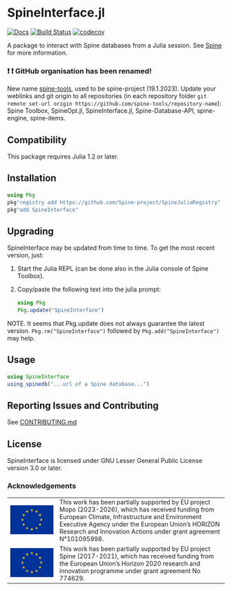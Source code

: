 # SpineInterface.jl

[![Docs](https://img.shields.io/badge/docs-stable-blue.svg)](https://spine-tools.github.io/SpineInterface.jl/latest/index.html)
[![Build Status](https://travis-ci.com/Spine-project/SpineInterface.jl.svg?branch=master)](https://travis-ci.com/Spine-project/SpineInterface.jl)
[![codecov](https://codecov.io/gh/Spine-project/SpineInterface.jl/branch/master/graph/badge.svg)](https://codecov.io/gh/Spine-project/SpineInterface.jl)

A package to interact with Spine databases from a Julia session.
See [Spine](http://www.spine-model.org/) for more information.

### :exclamation: :exclamation:  **GitHub organisation has been renamed!** 

New name [spine-tools](https://github.com/spine-tools), used to be spine-project (19.1.2023). Update your weblinks and git origin to all repositories (in each repository folder `git remote set-url origin https://github.com/spine-tools/repository-name`): Spine Toolbox, SpineOpt.jl, SpineInterface.jl, Spine-Database-API, spine-engine, spine-items.

## Compatibility

This package requires Julia 1.2 or later.

## Installation

```julia
using Pkg
pkg"registry add https://github.com/Spine-project/SpineJuliaRegistry"
pkg"add SpineInterface"
```

## Upgrading
SpineInterface may be updated from time to time. To get the most recent version, just:

1. Start the Julia REPL (can be done also in the Julia console of Spine Toolbox).

2. Copy/paste the following text into the julia prompt:

	```julia
	using Pkg
	Pkg.update("SpineInterface")
	```
	
NOTE. It seems that Pkg.update does not always guarantee the latest version. `Pkg.rm("SpineInterface")` followed by `Pkg.add("SpineInterface")` may help.

## Usage

```julia
using SpineInterface
using_spinedb("...url of a Spine database...")
```

## Reporting Issues and Contributing

See [CONTRIBUTING.md](CONTRIBUTING.md)

## License

SpineInterface is licensed under GNU Lesser General Public License version 3.0 or later.

### Acknowledgements

<center>
<table width=500px frame="none">
<tr>
<td valign="middle" width=100px>
<img src=docs/src/figs/eu-emblem-low-res.jpg alt="EU emblem" width=100%></td>
<td valign="middle">This work has been partially supported by EU project Mopo (2023-2026), which has received funding from European Climate, Infrastructure and Environment Executive Agency under the European Union’s HORIZON Research and Innovation Actions under grant agreement N°101095998.</td>
<tr>
<td valign="middle" width=100px>
<img src=docs/src/figs/eu-emblem-low-res.jpg alt="EU emblem" width=100%></td>
<td valign="middle">This work has been partially supported by EU project Spine (2017-2021), which has received funding from the European Union’s Horizon 2020 research and innovation programme under grant agreement No 774629.</td>
</table>
</center>
